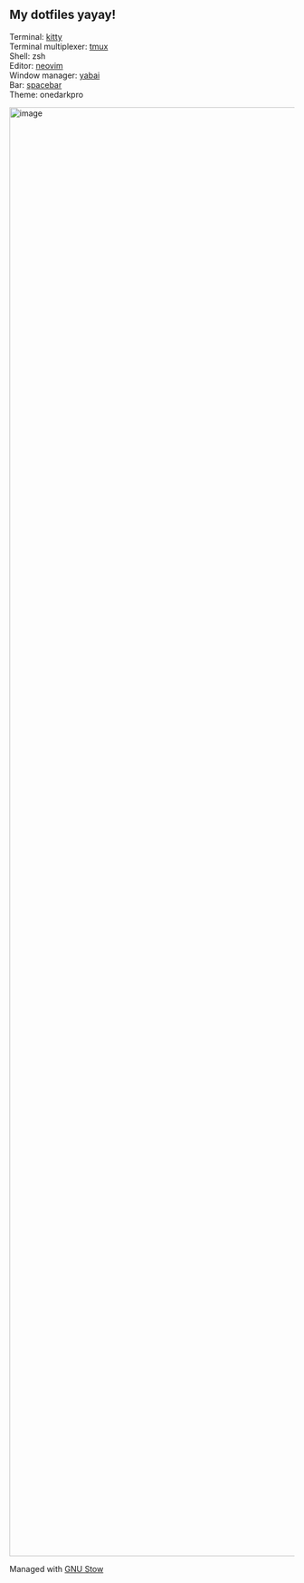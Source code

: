 ## My dotfiles yayay!

Terminal: [kitty](https://sw.kovidgoyal.net/kitty/)  
Terminal multiplexer: [tmux](https://github.com/tmux/tmux/wiki)    
Shell: zsh  
Editor: [neovim](https://github.com/neovim/neovim)  
Window manager: [yabai](https://github.com/koekeishiya/yabai)  
Bar: [spacebar](https://github.com/cmacrae/spacebar)  
Theme: onedarkpro

<img width="2560" alt="image" src="https://user-images.githubusercontent.com/83525937/221441736-80f14918-6e2c-45eb-ab33-73259c238199.png">

Managed with [GNU Stow](https://www.gnu.org/software/stow/)
